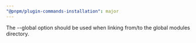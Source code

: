 ```yaml
---
"@pnpm/plugin-commands-installation": major
---
```


The --global option should be used when linking from/to the global modules directory.
